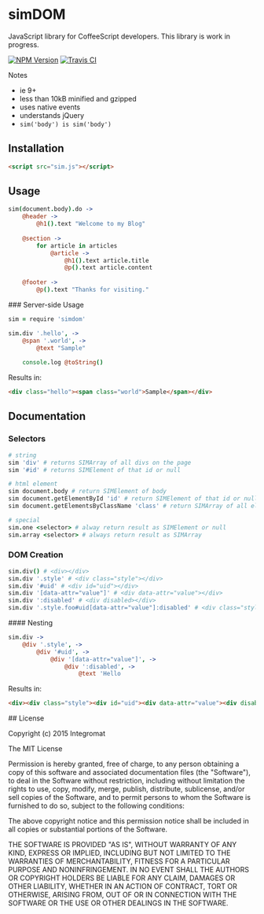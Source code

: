# simDOM

JavaScript library for CoffeeScript developers. This library is work in progress.

[![NPM Version][npm-image]][npm-url] [![Travis CI][travis-image]][travis-url]

Notes
- ie 9+
- less than 10kB minified and gzipped
- uses native events
- understands jQuery
- `sim('body') is sim('body')`

## Installation

```html
<script src="sim.js"></script>
```

## Usage

```coffee
sim(document.body).do ->
	@header ->
		@h1().text "Welcome to my Blog"
	
	@section ->
		for article in articles
			@article ->
				@h1().text article.title
				@p().text article.content
	
	@footer ->
		@p().text "Thanks for visiting."
```

### Server-side Usage

```coffeescript
sim = require 'simdom'

sim.div '.hello', ->
	@span '.world', ->
		@text "Sample"
	
	console.log @toString()
```

Results in:

```html
<div class="hello"><span class="world">Sample</span></div>
```

## Documentation

### Selectors

```coffeescript
# string
sim 'div' # returns SIMArray of all divs on the page
sim '#id' # returns SIMElement of that id or null

# html element
sim document.body # return SIMElement of body
sim document.getElementById 'id' # return SIMElement of that id or null
sim document.getElementsByClassName 'class' # return SIMArray of all elements with that class

# special
sim.one <selector> # alway return result as SIMElement or null
sim.array <selector> # always return result as SIMArray
```

### DOM Creation

```coffeescript
sim.div() # <div></div>
sim.div '.style' # <div class="style"></div>
sim.div '#uid' # <div id="uid"></div>
sim.div '[data-attr="value"]' # <div data-attr="value"></div>
sim.div ':disabled' # <div disabled></div>
sim.div '.style.foo#uid[data-attr="value"]:disabled' # <div class="style foo" id="uid" data-attr="value" disabled></div>
```

#### Nesting

```coffeescript
sim.div ->
	@div '.style', ->
		@div '#uid', ->
			@div '[data-attr="value"]', ->
				@div ':disabled', ->
					@text 'Hello
```

Results in:

```html
<div><div class="style"><div id="uid"><div data-attr="value"><div disabled>Hello</div></div></div></div></div>
```

<a name="license" />
## License

Copyright (c) 2015 Integromat

The MIT License

Permission is hereby granted, free of charge, to any person obtaining a copy of this software and associated documentation files (the "Software"), to deal in the Software without restriction, including without limitation the rights to use, copy, modify, merge, publish, distribute, sublicense, and/or sell copies of the Software, and to permit persons to whom the Software is furnished to do so, subject to the following conditions:

The above copyright notice and this permission notice shall be included in all copies or substantial portions of the Software.

THE SOFTWARE IS PROVIDED "AS IS", WITHOUT WARRANTY OF ANY KIND, EXPRESS OR IMPLIED, INCLUDING BUT NOT LIMITED TO THE WARRANTIES OF MERCHANTABILITY, FITNESS FOR A PARTICULAR PURPOSE AND NONINFRINGEMENT. IN NO EVENT SHALL THE AUTHORS OR COPYRIGHT HOLDERS BE LIABLE FOR ANY CLAIM, DAMAGES OR OTHER LIABILITY, WHETHER IN AN ACTION OF CONTRACT, TORT OR OTHERWISE, ARISING FROM, OUT OF OR IN CONNECTION WITH THE SOFTWARE OR THE USE OR OTHER DEALINGS IN THE SOFTWARE.

[npm-image]: https://img.shields.io/npm/v/simdom.svg?style=flat-square
[npm-url]: https://www.npmjs.com/package/simdom
[travis-image]: https://img.shields.io/travis/integromat/simdom/master.svg?style=flat-square&label=unit
[travis-url]: https://travis-ci.org/integromat/simdom
